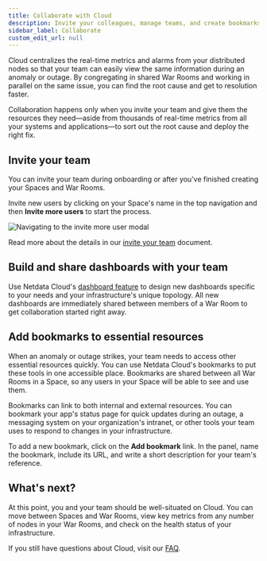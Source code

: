 ```yaml
---
title: Collaborate with Cloud
description: Invite your colleagues, manage teams, and create bookmarks to commonly-used resources that your team needs at a glance.
sidebar_label: Collaborate
custom_edit_url: null
---
```


Cloud centralizes the real-time metrics and alarms from your distributed nodes so that your team can easily view the
same information during an anomaly or outage. By congregating in shared War Rooms and working in parallel on the same
issue, you can find the root cause and get to resolution faster.

Collaboration happens only when you invite your team and give them the resources they need—aside from thousands of real-time metrics from all your systems and applications—to sort out the root cause and deploy the right fix.

## Invite your team

You can invite your team during onboarding or after you've finished creating your Spaces and War Rooms.

Invite new users by clicking on your Space's name in the top navigation and then **Invite more users** to start the
process.

![Navigating to the invite more user modal](/img/docs/cloud/invite_init.png)

Read more about the details in our [invite your team](/docs/cloud/collaborate/invite-your-team) document.

## Build and share dashboards with your team

Use Netdata Cloud's [dashboard feature](/docs/cloud/visualize/dashboards) to design new dashboards specific to your
needs and your infrastructure's unique topology. All new dashboards are immediately shared between members of a War Room
to get collaboration started right away.

## Add bookmarks to essential resources

When an anomaly or outage strikes, your team needs to access other essential resources quickly. You can use Netdata
Cloud's bookmarks to put these tools in one accessible place. Bookmarks are shared between all War Rooms in a Space, so
any users in your Space will be able to see and use them.

Bookmarks can link to both internal and external resources. You can bookmark your app's status page for quick updates
during an outage, a messaging system on your organization's intranet, or other tools your team uses to respond to
changes in your infrastructure.

To add a new bookmark, click on the **Add bookmark** link. In the panel, name the bookmark, include its URL, and write a
short description for your team's reference.

## What's next?

At this point, you and your team should be well-situated on Cloud. You can move between Spaces and War Rooms, view key
metrics from any number of nodes in your War Rooms, and check on the health status of your infrastructure.

If you still have questions about Cloud, visit our [FAQ](/docs/cloud/faq-glossary).
